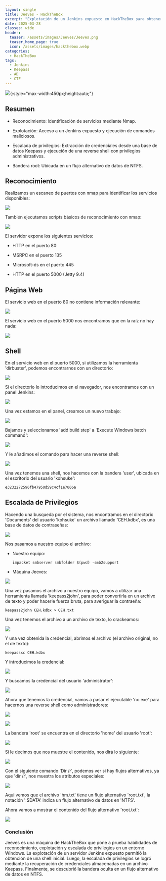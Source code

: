 ```yaml
---
layout: single
title: Jeeves - HackTheBox
excerpt: "Explotación de un Jenkins expuesto en HackTheBox para obtener acceso inicial, escalada de privilegios con credenciales extraídas de una base de datos Keepass y recuperación de la bandera root oculta en un flujo alternativo de datos en NTFS"
date: 2025-03-28
classes: wide
header:
  teaser: /assets/images/Jeeves/Jeeves.png
  teaser_home_page: true
  icon: /assets/images/hackthebox.webp
categories:
  - HackTheBox
tags:  
  - Jenkins
  - Keepass
  - AD
  - CTF
---
```


![](/assets/images/Jeeves/Jeeves.png){:style="max-width:450px;height:auto;"}

## Resumen

- Reconocimiento: Identificación de servicios mediante Nmap.

- Explotación: Acceso a un Jenkins expuesto y ejecución de comandos maliciosos.

- Escalada de privilegios: Extracción de credenciales desde una base de datos Keepass y ejecución de una reverse shell con privilegios administrativos.

- Bandera root: Ubicada en un flujo alternativo de datos de NTFS.

## Reconocimiento

Realizamos un escaneo de puertos con nmap para identificar los servicios disponibles:

![](/assets/images/Jeeves/Reconocimiento-Puertos.png)

También ejecutamos scripts básicos de reconocimiento con nmap:

![](/assets/images/Jeeves/Reconocimiento-Puertos-Scripts.png)

El servidor expone los siguientes servicios:

- HTTP en el puerto 80

- MSRPC en el puerto 135

- Microsoft-ds en el puerto 445

- HTTP en el puerto 5000 (Jetty 9.4)

## Página Web

El servicio web en el puerto 80 no contiene información relevante:

![](/assets/images/Jeeves/Web-80.png)

El servicio web en el puerto 5000 nos encontramos que en la raíz no hay nada:

![](/assets/images/Jeeves/Web-Root.png)

## Shell

En el servicio web en el puerto 5000, si utilizamos la herramienta 'dirbuster', podemos encontrarnos con un directorio:

![](/assets/images/Jeeves/Dirb.png)

Si el directorio lo introducimos en el navegador, nos encontramos con un panel Jenkins:

![](/assets/images/Jeeves/Jenkins-Panel.png)

Una vez estamos en el panel, creamos un nuevo trabajo:

![](/assets/images/Jeeves/Create-New-Job.png)

Bajamos y seleccionamos 'add build step' a 'Execute Windows batch command':

![](/assets/images/Jeeves/Create-New-Job-2.png)

Y le añadimos el comando para hacer una reverse shell:

![](/assets/images/Jeeves/Create-New-Job-Shell.webp)

Una vez tenemos una shell, nos hacemos con la bandera 'user', ubicada en el escritorio del usuario 'kohsuke':

    e3232272596fb47950d59c4cf1e7066a

## Escalada de Privilegios

Hacendo una busqueda por el sistema, nos encontramos en el directorio 'Documents' del usuario 'kohsuke' un archivo llamado 'CEH.kdbx', es una base de datos de contraseñas:

![](/assets/images/Jeeves/File-DB-Pass.png)

Nos pasamos a nuestro equipo el archivo:

- Nuestro equipo:

    ```impacket smbserver smbfolder $(pwd) -smb2support```

- Máquina Jeeves:

![](/assets/images/Jeeves/Copy-File.png)

Una vez pasamos el archivo a nuestro equipo, vamos a utilizar una herramienta llamada 'keepass2john', para poder convertirla en un archivo de texto y poder hacerle fuerza bruta, para averiguar la contraeña:

    keepass2john CEH.kdbx > CEH.txt

Una vez tenemos el archivo a un archivo de texto, lo crackeamos:

![](/assets/images/Jeeves/Crack-File.png)

Y una vez obtenida la credencial, abrimos el archivo (el archivo original, no el de texto):

    keepassxc CEH.kdbx

Y introducimos la credencial:

![](/assets/images/Jeeves/Login-DB.png)

Y buscamos la credencial del usuario 'administrator':

![](/assets/images/Jeeves/Credential-AD.png)

Ahora que tenemos la credencial, vamos a pasar el ejecutable 'nc.exe' para hacernos una reverse shell como administradores:

![](/assets/images/Jeeves/NC-Shell.png)

![](/assets/images/Jeeves/AD-Rev-Shell.png)

La bandera 'root' se encuentra en el directorio 'home' del usuario 'root':

![](/assets/images/Jeeves/Dir-Flag.png)

Si le decimos que nos muestre el contenido, nos dirá lo siguiente:

![](/assets/images/Jeeves/Dir-Flag-Content.png)

Con el siguiente comando 'Dir /r', podemos ver si hay flujos alternativos, ya que 'dir /r', nos muestra los atributos especiales:

![](/assets/images/Jeeves/Dir-Hide-Flag-Content.png)

Aqui vemos que el archivo 'hm.txt' tiene un flujo alternativo 'root.txt', la notación ':$DATA' indica un flujo alternativo de datos en 'NTFS'.

Ahora vamos a mostrar el contenido del flujo alternativo 'root.txt':

![](/assets/images/Jeeves/Root-Flag.png)

### Conclusión

Jeeves es una máquina de HackTheBox que pone a prueba habilidades de reconocimiento, explotación y escalada de privilegios en un entorno Windows. La explotación de un servidor Jenkins expuesto permitió la obtención de una shell inicial. Luego, la escalada de privilegios se logró mediante la recuperación de credenciales almacenadas en un archivo Keepass. Finalmente, se descubrió la bandera oculta en un flujo alternativo de datos en NTFS.
